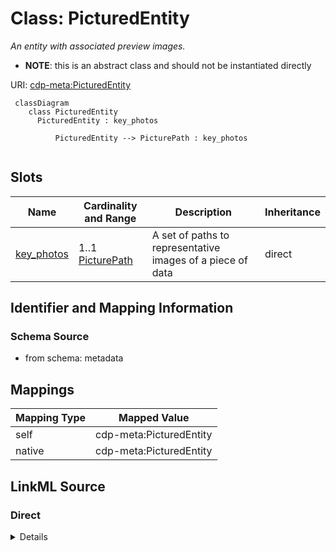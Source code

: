 # Class: PicturedEntity


_An entity with associated preview images._




* __NOTE__: this is an abstract class and should not be instantiated directly


URI: [cdp-meta:PicturedEntity](metadataPicturedEntity)




```mermaid
 classDiagram
    class PicturedEntity
      PicturedEntity : key_photos

          PicturedEntity --> PicturePath : key_photos


```




<!-- no inheritance hierarchy -->


## Slots

| Name | Cardinality and Range | Description | Inheritance |
| ---  | --- | --- | --- |
| [key_photos](key_photos.md) | 1..1 <br/> [PicturePath](PicturePath.md) | A set of paths to representative images of a piece of data | direct |









## Identifier and Mapping Information







### Schema Source


* from schema: metadata





## Mappings

| Mapping Type | Mapped Value |
| ---  | ---  |
| self | cdp-meta:PicturedEntity |
| native | cdp-meta:PicturedEntity |





## LinkML Source

<!-- TODO: investigate https://stackoverflow.com/questions/37606292/how-to-create-tabbed-code-blocks-in-mkdocs-or-sphinx -->

### Direct

<details>
```yaml
name: PicturedEntity
description: An entity with associated preview images.
from_schema: metadata
abstract: true
attributes:
  key_photos:
    name: key_photos
    description: A set of paths to representative images of a piece of data.
    from_schema: metadata
    rank: 1000
    alias: key_photos
    owner: PicturedEntity
    domain_of:
    - PicturedEntity
    range: PicturePath
    required: true
    inlined: true
    inlined_as_list: true

```
</details>

### Induced

<details>
```yaml
name: PicturedEntity
description: An entity with associated preview images.
from_schema: metadata
abstract: true
attributes:
  key_photos:
    name: key_photos
    description: A set of paths to representative images of a piece of data.
    from_schema: metadata
    rank: 1000
    alias: key_photos
    owner: PicturedEntity
    domain_of:
    - PicturedEntity
    range: PicturePath
    required: true
    inlined: true
    inlined_as_list: true

```
</details>
